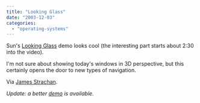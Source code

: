 ```yaml
---
title: "Looking Glass"
date: "2003-12-03"
categories: 
  - "operating-systems"
---
```


Sun's [Looking Glass](http://wwws.sun.com/software/looking_glass/demo.html) demo looks cool (the interesting part starts about 2:30 into the video).

I'm not sure about showing today's windows in 3D perspective, but this certainly opens the door to new types of navigation.

Via [James Strachan](http://radio.weblogs.com/0112098/2003/12/03.html#a424).

_Update: a better [demo](http://www.sun.com/bigadmin/xtreme/) is available._
